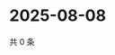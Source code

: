 # 2025-08-08

共 0 条

<!-- BEGIN ZHIHUQUESTIONS -->
<!-- 最后更新时间 Fri Aug 08 2025 14:20:09 GMT+0800 (China Standard Time) -->

<!-- END ZHIHUQUESTIONS -->
